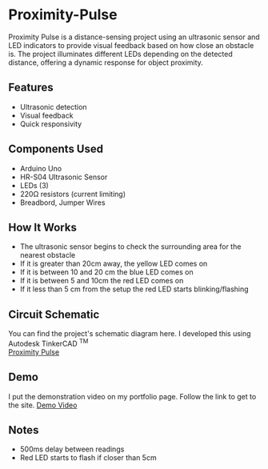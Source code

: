 # Proximity-Pulse
Proximity Pulse is a distance-sensing project using an ultrasonic sensor and LED indicators to provide visual feedback based on how close an obstacle is. The project illuminates different LEDs depending on the detected distance, offering a dynamic response for object proximity.

## Features
- Ultrasonic detection
- Visual feedback
- Quick responsivity

## Components Used
- Arduino Uno
- HR-S04 Ultrasonic Sensor
- LEDs (3)
- 220Ω resistors (current limiting)
- Breadbord, Jumper Wires

## How It Works
- The ultrasonic sensor begins to check the surrounding area for the nearest obstacle
- If it is greater than 20cm away, the yellow LED comes on
- If it is between 10 and 20 cm the blue LED comes on
- If it is between 5 and 10cm the red LED comes on
- If it less than 5 cm from the setup the red LED starts blinking/flashing

## Circuit Schematic
You can find the project's schematic diagram here. I developed this using Autodesk TinkerCAD <sup>TM</sup> <br>
[Proximity Pulse](https://www.tinkercad.com/things/eTBbMjdrQHL-proximity-pulse?sharecode=MQEL_E4p8G5Br_33uxtblqiFTZ2mA-BoZ06l5Wf13TI)

## Demo
I put the demonstration video on my portfolio page. Follow the link to get to the site.
[Demo Video](https://munachimsohenry.wixsite.com/my-site/copy-of-project-2-the-led-knight-r#:~:text=based%20warning%20systems.-,Demonstration%20Video,-In%20this%20demo)

## Notes
- 500ms delay between readings
- Red LED starts to flash if closer than 5cm
